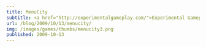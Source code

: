 ```yaml
---
title: MenuCity
subtitle: <a href="http://experimentalgameplay.com/">Experimental Gameplay Project</a>
url: /blog/2009/10/13/menucity/
img: /images/games/thumbs/menucity3.png
published: 2009-10-13
---
```


